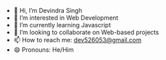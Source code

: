 - 👋 Hi, I’m Devindra Singh
- 👀 I’m interested in Web Development
- 🌱 I’m currently learning Javascript
- 💞️ I’m looking to collaborate on Web-based projects
- 📫 How to reach me: dev526053@gmail.com
- 😄 Pronouns: He/Him

<!---
dev26053/dev26053 is a ✨ special ✨ repository because its `README.md` (this file) appears on your GitHub profile.
You can click the Preview link to take a look at your changes.
--->
